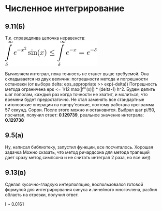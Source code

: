 # Численное интегрирование
## 9.11(Б) 
Т.к. справедлива цепочка неравенств:
![GitHub Logo](neq.png)

Вычисляем интеграл, пока точность не станет выше требуемой. Она складывается из двух величин: погрешности метода и погрешности остановки (от выбора delta: eps_appropriate >> exp(-delta)) Погрешность метода ограничена eps <= 1/12 max(|f''(x)|) * (delta-1) h^2. Будем делить шаг пополам, каждый раз когда точности не хватит, и молиться, что времени будет предостаточно. Не стал заменять все стандартные питоновские операции на numpy'евские, поэтому работала программа 57 секунд. Сорри. 
После этого можно и остановится. 
Выбрал шаг pi/50, посчитал, получил ответ:  **0.129739**, реальное значение интеграла: **0.129738**

## 9.5(a)

Ну, написал библиотеку, запустил функции, все посчиталось. Хорошая задачка
Можно сказать, что метод ричардсона для метода трапеций дает сразу метод симпсона и не считать интеграл 2 раза, но все же))

## 9.13(в)

Сделал кусочно-гладкую интерполяцию, воспользовался готовой формулой для интегрирорвания синуса и линейного многочлена, разбил область на отрезки, получил ответ.

I ~ 0.0161

